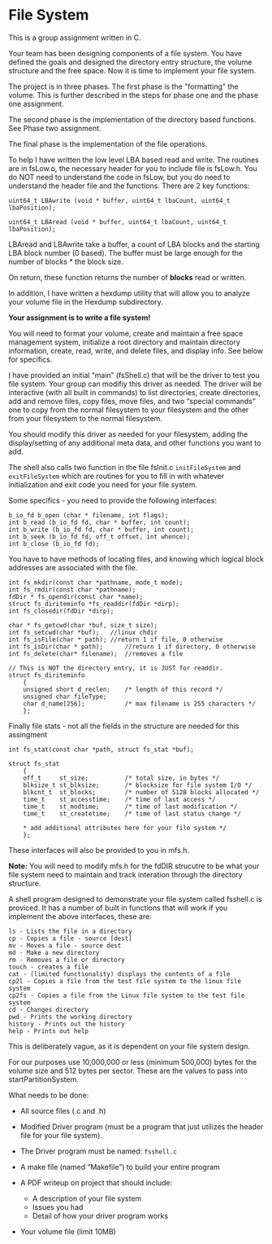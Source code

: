 # File System

This is a group assignment written in C.  

Your team has been designing components of a file system. You have defined the goals and designed the directory entry structure, the volume structure and the free space. Now it is time to implement your file system.

The project is in three phases.  The first phase is the "formatting" the volume.  This is further described in the steps for phase one and the phase one assignment.

The second phase is the implementation of the directory based functions.  See Phase two assignment.

The final phase is the implementation of the file operations.

To help I have written the low level LBA based read and write.  The routines are in fsLow.o, the necessary header for you to include file is fsLow.h.  You do NOT need to understand the code in fsLow, but you do need to understand the header file and the functions.  There are 2 key functions:



`uint64_t LBAwrite (void * buffer, uint64_t lbaCount, uint64_t lbaPosition);`

`uint64_t LBAread (void * buffer, uint64_t lbaCount, uint64_t lbaPosition);`

LBAread and LBAwrite take a buffer, a count of LBA blocks and the starting LBA block number (0 based). The buffer must be large enough for the number of blocks * the block size.

On return, these function returns the number of **blocks** read or written.



In addition, I have written a hexdump utility that will allow you to analyze your volume file in the Hexdump subdirectory.

**Your assignment is to write a file system!** 

You will need to format your volume, create and maintain a free space management system, initialize a root directory and maintain directory information, create, read, write, and delete files, and display info. See below for specifics.

I have provided an initial “main” (fsShell.c) that will be the driver to test you file system. Your group can modifiy this driver as needed.  The driver will be interactive (with all built in commands) to list directories, create directories, add and remove files, copy files, move files, and two “special commands” one to copy from the normal filesystem to your filesystem and the other from your filesystem to the normal filesystem.

You should modify this driver as needed for your filesystem, adding the display/setting of any additional meta data, and other functions you want to add.

The shell also calls two function in the file fsInit.c `initFileSystem` and `exitFileSystem` which are routines for you to fill in with whatever initialization and exit code you need for your file system.  

Some specifics - you need to provide the following interfaces:

```
b_io_fd b_open (char * filename, int flags);
int b_read (b_io_fd fd, char * buffer, int count);
int b_write (b_io_fd fd, char * buffer, int count);
int b_seek (b_io_fd fd, off_t offset, int whence);
int b_close (b_io_fd fd);

```
 
You have to have methods of locating files, and knowing which logical block addresses are associated with the file.


```
int fs_mkdir(const char *pathname, mode_t mode);
int fs_rmdir(const char *pathname);
fdDir * fs_opendir(const char *name);
struct fs_diriteminfo *fs_readdir(fdDir *dirp);
int fs_closedir(fdDir *dirp);

char * fs_getcwd(char *buf, size_t size);
int fs_setcwd(char *buf);   //linux chdir
int fs_isFile(char * path);	//return 1 if file, 0 otherwise
int fs_isDir(char * path);		//return 1 if directory, 0 otherwise
int fs_delete(char* filename);	//removes a file

// This is NOT the directory entry, it is JUST for readdir.
struct fs_diriteminfo
    {
    unsigned short d_reclen;    /* length of this record */
    unsigned char fileType;    
    char d_name[256]; 			/* max filename is 255 characters */
    };
```
Finally file stats - not all the fields in the structure are needed for this assingment

```
int fs_stat(const char *path, struct fs_stat *buf);

struct fs_stat
    {
    off_t     st_size;    		/* total size, in bytes */
    blksize_t st_blksize; 		/* blocksize for file system I/O */
    blkcnt_t  st_blocks;  		/* number of 512B blocks allocated */
    time_t    st_accesstime;   	/* time of last access */
    time_t    st_modtime;   	/* time of last modification */
    time_t    st_createtime;   	/* time of last status change */
	
    * add additional attributes here for your file system */
    };

```

These interfaces will also be provided to you in mfs.h.

**Note:** You will need to modify mfs.h for the fdDIR strucutre to be what your file system need to maintain and track interation through the directory structure.

A shell program designed to demonstrate your file system called fsshell.c is proviced.  It has a number of built in functions that will work if you implement the above interfaces, these are:
```
ls - Lists the file in a directory
cp - Copies a file - source [dest]
mv - Moves a file - source dest
md - Make a new directory
rm - Removes a file or directory
touch - creates a file
cat - (limited functionality) displays the contents of a file
cp2l - Copies a file from the test file system to the linux file system
cp2fs - Copies a file from the Linux file system to the test file system
cd - Changes directory
pwd - Prints the working directory
history - Prints out the history
help - Prints out help
```


This is deliberately vague, as it is dependent on your file system design.

For our purposes use 10,000,000 or less (minimum 500,000) bytes for the volume size and 512 bytes per sector. These are the values to pass into startPartitionSystem.

What needs to be done:

* 	All source files (.c and .h)
* 	Modified Driver program (must be a program that just utilizes the header file for your file system).
* 	The Driver program must be named:  `fsshell.c`
* 	A make file (named “Makefile”) to build your entire program
 
* A PDF writeup on project that should include:
	* A description of your file system
	* Issues you had
	* Detail of how your driver program works
* 	Your volume file (limit 10MB)


